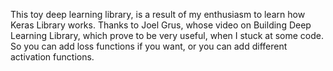 This toy deep learning library, is a result of my enthusiasm to learn how Keras Library works. 
Thanks to Joel Grus, whose video on Building Deep Learning Library, which prove to be very useful, when I stuck at some code.
So you can add loss functions if you want, or you can add different activation functions.
